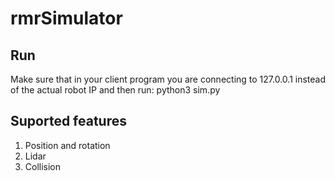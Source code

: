# rmrSimulator

## Run
Make sure that in your client program you are connecting to 127.0.0.1 instead of the actual robot IP and then run: 
python3 sim.py

## Suported features
1. Position and rotation
2. Lidar
3. Collision

